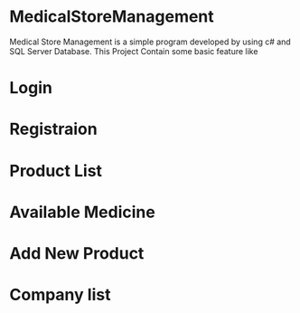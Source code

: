 # MedicalStoreManagement
Medical Store Management is a simple program developed by using  c# and SQL Server Database.
This Project Contain some basic feature like
  
   # Login
   # Registraion
   # Product List
   # Available Medicine
   # Add New Product
   # Company list
   
